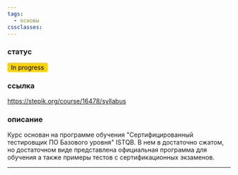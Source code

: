 ```yaml
---
tags:
  - основы
cssclasses:
---
```

### статус

<mark style="background: #fcd303; padding: 2px 8px; border-radius: 4px;">In progress</mark>
### ссылка

https://stepik.org/course/16478/syllabus
### описание

Курс основан на программе обучения "Сертифицированный тестировщик ПО Базового уровня" ISTQB. 
В нем в достаточно сжатом, но достаточном виде представлена официальная программа для обучения а также примеры тестов с сертификационных экзаменов.

---

